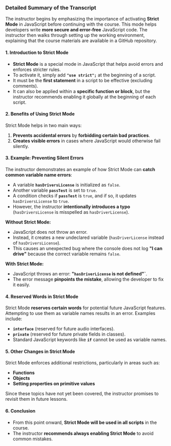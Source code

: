 ### **Detailed Summary of the Transcript**

The instructor begins by emphasizing the importance of activating **Strict Mode** in JavaScript before continuing with the course. This mode helps developers write **more secure and error-free** JavaScript code. The instructor then walks through setting up the working environment, explaining that the course materials are available in a GitHub repository.

#### **1. Introduction to Strict Mode**

- **Strict Mode** is a special mode in JavaScript that helps avoid errors and enforces stricter rules.
- To activate it, simply add **`"use strict";`** at the beginning of a script.
- It must be the **first statement** in a script to be effective (excluding comments).
- It can also be applied within a **specific function or block**, but the instructor recommends enabling it globally at the beginning of each script.

#### **2. Benefits of Using Strict Mode**

Strict Mode helps in two main ways:

1. **Prevents accidental errors** by **forbidding certain bad practices**.
2. **Creates visible errors** in cases where JavaScript would otherwise fail silently.

#### **3. Example: Preventing Silent Errors**

The instructor demonstrates an example of how Strict Mode can **catch common variable name errors**:

- A variable **`hasDriversLicense`** is initialized as `false`.
- Another variable **`passTest`** is set to `true`.
- A condition checks if **`passTest`** is `true`, and if so, it updates `hasDriversLicense` to `true`.
- However, the instructor **intentionally introduces a typo** (`hasDriversLicense` is misspelled as `hasDriverLicense`).

**Without Strict Mode:**

- JavaScript does not throw an error.
- Instead, it creates a new undeclared variable (`hasDriverLicense` instead of `hasDriversLicense`).
- This causes an unexpected bug where the console does not log **"I can drive"** because the correct variable remains `false`.

**With Strict Mode:**

- JavaScript throws an error: **"`hasDriverLicense` is not defined"`**.
- The error message **pinpoints the mistake**, allowing the developer to fix it easily.

#### **4. Reserved Words in Strict Mode**

Strict Mode **reserves certain words** for potential future JavaScript features. Attempting to use them as variable names results in an error. Examples include:

- **`interface`** (reserved for future audio interfaces).
- **`private`** (reserved for future private fields in classes).
- Standard JavaScript keywords like **`if`** cannot be used as variable names.

#### **5. Other Changes in Strict Mode**

Strict Mode enforces additional restrictions, particularly in areas such as:

- **Functions**
- **Objects**
- **Setting properties on primitive values**

Since these topics have not yet been covered, the instructor promises to revisit them in future lessons.

#### **6. Conclusion**

- From this point onward, **Strict Mode will be used in all scripts** in the course.
- The instructor **recommends always enabling Strict Mode** to avoid common mistakes.

